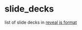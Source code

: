 # slide_decks
list of slide decks in [reveal js format](https://arinbasu.github.io/slide_decks/slide_decks/)
